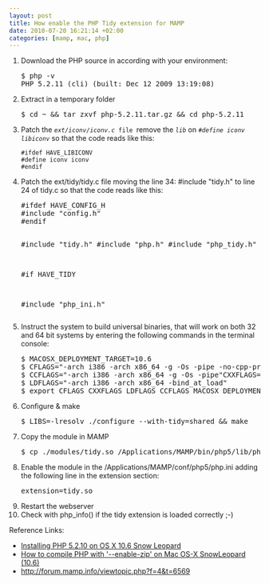 ```yaml
--- 
layout: post
title: How enable the PHP Tidy extension for MAMP
date: 2010-07-20 16:21:14 +02:00
categories: [mamp, mac, php]
---
```

<ol>
	<li>Download the PHP source in according with your environment:
<pre>$ php -v
PHP 5.2.11 (cli) (built: Dec 12 2009 13:19:08)
</pre>
</li>
	<li>Extract in a temporary folder
<pre>$ cd ~ &amp;&amp; tar zxvf php-5.2.11.tar.gz &amp;&amp; cd php-5.2.11
</pre>
</li>
	<li>Patch the <code><em>ext/iconv/iconv.c</em> file </code>remove the <em><code>lib</code></em> on <em><code>#define iconv libiconv</code></em> so that the code reads like this:
<pre><code>#ifdef HAVE_LIBICONV
#define iconv iconv
#endif</code></pre>
</li>
	<li>Patch the ext/tidy/tidy.c file moving the line 34: #include "tidy.h" to line 24 of tidy.c so that the code reads like this:
<pre>#ifdef HAVE_CONFIG_H
#include "config.h"
#endif

#include "tidy.h"
#include "php.h"
#include "php_tidy.h"

#if HAVE_TIDY

#include "php_ini.h"
</pre>
</li>
	<li>Instruct the system to build universal binaries, that will work on both 32 and 64 bit systems by entering the following commands in the terminal console:
<pre>$ MACOSX_DEPLOYMENT_TARGET=10.6
$ CFLAGS="-arch i386 -arch x86_64 -g -Os -pipe -no-cpp-precomp"
$ CCFLAGS="-arch i386 -arch x86_64 -g -Os -pipe"CXXFLAGS="-arch i386 -arch x86_64 -g -Os -pipe"
$ LDFLAGS="-arch i386 -arch x86_64 -bind_at_load"
$ export CFLAGS CXXFLAGS LDFLAGS CCFLAGS MACOSX_DEPLOYMENT_TARGET</pre>
</li>
	<li>Configure &amp; make
<pre>$ LIBS=-lresolv ./configure --with-tidy=shared &amp;&amp; make</pre>
</li>
	<li>Copy the module in MAMP
<pre>$ cp ./modules/tidy.so /Applications/MAMP/bin/php5/lib/php/extensions/no-debug-non-zts-20060613/</pre>
</li>
	<li>Enable the module in the /Applications/MAMP/conf/php5/php.ini adding the following line in the extension section:
<pre>extension=tidy.so</pre>
</li>
	<li>Restart the webserver</li>
	<li>Check with php_info() if the tidy extension is loaded correctly ;-)</li>
</ol>
Reference Links:
<ul>
	<li><a title="Installing PHP 5.2.10 on OS X 10.6 Snow Leopard" href="http://www.firewing1.com/node/31">Installing PHP 5.2.10 on OS X 10.6 Snow Leopard</a></li>
	<li><a title="How to compile PHP with '--enable-zip' on Mac OS-X SnowLeopard (10.6)" href="http://symphony-cms.com/discuss/thread/35577/#position-14">How to compile PHP with '--enable-zip' on Mac OS-X SnowLeopard (10.6)</a></li>
	<li><a href="http://forum.mamp.info/viewtopic.php?f=4&amp;t=6569">http://forum.mamp.info/viewtopic.php?f=4&amp;t=6569</a></li>
</ul>
